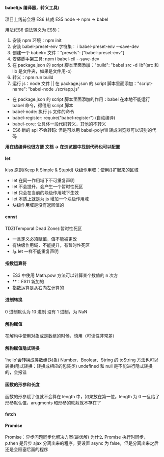 #### babel(js 编译器，转义工具)

项目上线前会将 ES6 转成 ES5
node -> npm -> babel

用法(ES6 语法转义为 ES5)：

1. 安装 npm 环境：npm init
2. 安装 babel-preset-env 字符集： i babel-preset-env --save-dev
3. 创建一个 babelrc 文件："presets": ["babel-preset-env"]
4. 安装脚手架工具: npm i babel-cil --save-dev
5. 在 package.json 的 script 脚本里面添加："build": "babel src -d lib"(src 和 lib 是文件夹，如果是文件用-o)
6. 转义：npm run build
7. 运行 js：node 文件 || 在 package.json 的 script 脚本里面添加："script-name": "babel-node ./scr/app.js"

- 在 package.json 的 script 脚本里面添加的作用：babel 在本地不能运行 babel 命令，得借用 script 脚本
- babel-node: 执行 js 文件的命令
- babel-register: require("babel-register") (自动编译)
- babel-core: 让具体一段代码转义，其他的不转义
- ES6 新的 api 不会转码: 但是可以用 babel-polyfill 转成浏览器可以识别的代码

**用在线编译也很方便**
**文档 -> 在浏览器中找到代码也可以配置**

#### let

kiss 原则(Keep It Simple & Stupid)
块级作用域：使用{}扩起来的区域

- let 在同一作用域下不可重复声明
- let 不会提升，会产生一个暂时性死区
- let 只会在当前的块级作用域下生效
- let 本质上就是为 js 增加一个块级作用域
- 块级作用域是没有返回值的

#### const

TDZ(Temporal Dead Zone):暂时性死区

- 一旦定义必须赋值，值不能被更改
- 有块级作用域，不能提升，有暂时性死区
- 与 let 一样不能重复声明

#### 指数运算符

- ES3 中使用 Math.pow 方法可以计算某个数值的 n 次方
- \*\*：ES11 新加的
- 指数运算是从右向左计算的

#### 进制转换

0 进制默认为 10 进制
没有 1 进制，为 NaN

#### 解构赋值

在解构中使用对象或是数组的时候，慎用（可读性非常差）

#### 解构赋值隐式转换

'hello'会转换成类数组(对象)
Number、Boolear、String 的 toString 方法也可以转换(隐式转换：转换成相应的包装类)
undefined 和 null 是不能进行隐式转换的，会报错

#### 函数的形参和长度

函数的形参赋了值就不会算在 length 中，如果放在第一位，length 为 0
一旦给了形参默认值，arugments 和形参的映射就不存在了

#### fetch

#### Promise

Promise：异步问题同步化解决方案(最优解)
为什么 Promise 执行时同步，p.then 是异步
ajax 分离出来的程序，要设置 async 为 false，但是分离出来之后还是会阻塞后面的程序
